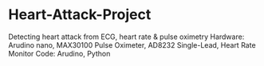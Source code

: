 # Heart-Attack-Project
Detecting heart attack from ECG, heart rate &amp; pulse oximetry
Hardware: Arudino nano, MAX30100 Pulse Oximeter, AD8232 Single-Lead, Heart Rate Monitor  Code: Arudino, Python
